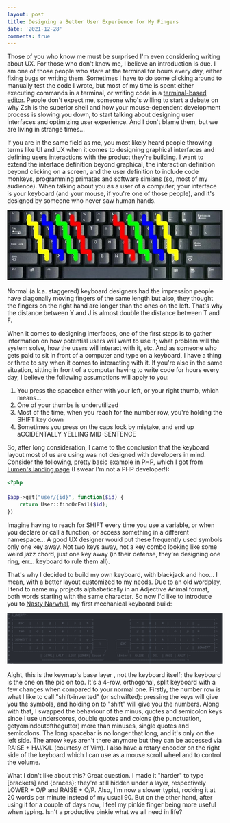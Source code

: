 ```yaml
---
layout: post
title: Designing a Better User Experience for My Fingers
date: '2021-12-28'
comments: true
---
```


Those of you who know me must be surprised I'm even considering writing about UX. For those who don't know me, I believe an introduction is due. I am one of those people who stare at the terminal for hours every day, either fixing bugs or writing them. Sometimes I have to do some clicking around to manually test the code I wrote, but most of my time is spent either executing commands in a terminal, or writing code in a [terminal-based editor](https://neovim.io/). People don't expect me, someone who's willing to start a debate on why Zsh is the superior shell and how your mouse-dependent development process is slowing you down, to start talking about designing user interfaces and optimizing user experience. And I don't blame them, but we are living in strange times...

If you are in the same field as me, you most likely heard people throwing terms like UI and UX when it comes to designing graphical interfaces and defining users interactions with the product they're building. I want to extend the interface definition beyond graphical, the interaction definition beyond clicking on a screen, and the user definition to include code monkeys, programming primates and software simians (so, most of my audience). When talking about you as a user of a computer, your interface is your keyboard (and your mouse, if you're one of those people), and it's designed by someone who never saw human hands.

![staggered kb](assets/images/20211228/staggered.jpeg)

Normal (a.k.a. staggered) keyboard designers had the impression people have diagonally moving fingers of the same length but also, they thought the fingers on the right hand are longer than the ones on the left. That's why the distance between Y and J is almost double the distance between T and F.

When it comes to designing interfaces, one of the first steps is to gather information on how potential users will want to use it; what problem will the system solve, how the users will interact with it, etc. And as someone who gets paid to sit in front of a computer and type on a keyboard, I have a thing or three to say when it comes to interacting with it. If you're also in the same situation, sitting in front of a computer having to write code for hours every day, I believe the following assumptions will apply to you:

1. You press the spacebar either with your left, or your right thumb, which means...
2. One of your thumbs is underutilized
3. Most of the time, when you reach for the number row, you're holding the SHIFT key down
4. Sometimes you press on the caps lock by mistake, and end up aCCIDENTALLY YELLING MID-SENTENCE

So, after long consideration, I came to the conclusion that the keyboard layout most of us are using was not designed with developers in mind. Consider the following, pretty basic example in PHP, which I got from [Lumen's landing page](https://lumen.laravel.com/) (I swear I'm not a PHP developer!):

```php
<?php

$app->get("user/{id}", function($id) {
    return User::findOrFail($id);
})
```

Imagine having to reach for SHIFT every time you use a variable, or when you declare or call a function, or access something in a different namespace... A good UX designer would put these frequently used symbols only one key away. Not two keys away, not a key combo looking like some weird jazz chord, just one key away (in their defense, they're designing one ring, err... keyboard to rule them all).

That's why I decided to build my own keyboard, with blackjack and hoo... I mean, with a better layout customized to my needs. Due to an old wordplay, I tend to name my projects alphabetically in an Adjective Animal format, both words starting with the same character. So now I'd like to introduce you to [Nasty Narwhal](https://github.com/aziflaj/qmk_firmware), my first mechanical keyboard build:



![nasty narwhal](assets/images/20211228/keymap.png)

Aight, this is the keymap's base layer , not the keyboard itself; the keyboard is the one on the pic on top. It's a 4-row, orthogonal, split keyboard with a few changes when compared to your normal one. Firstly, the number row is what I like to call "shift-inverted" (or schwifted): pressing the keys will give you the symbols, and holding on to "shift" will give you the numbers. Along with that, I swapped the behaviour of the minus, quotes and semicolon keys since I use underscores, double quotes and colons (the punctuation, getyomindoutofthegutter) more than minuses, single quotes and semicolons. The long spacebar is no longer that long, and it's only on the left side. The arrow keys aren't there anymore but they can be accessed via RAISE + H/J/K/L (courtesy of Vim). I also have a rotary encoder on the right side of the keyboard which I can use as a mouse scroll wheel and to control the volume.

What I don't like about this? Great question. I made it "harder" to type [brackets] and {braces}; they're still hidden under a layer, respectively LOWER + O/P and RAISE + O/P. Also, I'm now a slower typist, rocking it at 20 words per minute instead of my usual 90. But on the other hand, after using it for a couple of days now, I feel my pinkie finger being more useful when typing. Isn't a productive pinkie what we all need in life?
